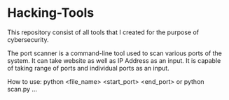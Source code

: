 # Hacking-Tools
This repository consist of all tools that I created for the purpose of cybersecurity.

The port scanner is a command-line tool used to scan various ports of the system. It can take website as well as IP Address as an input. It is capable of taking range of ports and individual ports as an input.

How to use: python <file_name> <host> <start_port> <end_port> or python scan.py <host> <port1> <port2> ...
